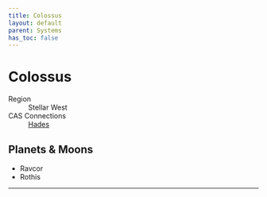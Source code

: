 ```yaml
---
title: Colossus
layout: default
parent: Systems
has_toc: false
---
```


# Colossus
<dl>
    <dt>Region</dt><dd>Stellar West</dd>
    <dt>CAS Connections</dt><dd><a href="../hades/">Hades</a></dd>
    <!-- <dt>Population</dt><dd>///</dd> -->
</dl>

## Planets & Moons
* Ravcor
* Rothis

<!-- ## Stations
* TBD -->

----
